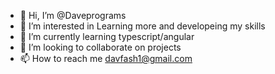 - 👋 Hi, I’m @Daveprograms
- 👀 I’m interested in Learning more and developeing my skills 
- 🌱 I’m currently learning  typescript/angular
- 💞️ I’m looking to collaborate on projects
- 📫 How to reach me davfash1@gmail.com

<!---
Daveprograms/Daveprograms is a ✨ special ✨ repository because its `README.md` (this file) appears on your GitHub profile.
You can click the Preview link to take a look at your changes.
--->
